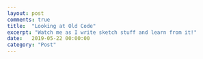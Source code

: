 ```yaml
---
layout: post
comments: true
title:  "Looking at Old Code"
excerpt: "Watch me as I write sketch stuff and learn from it!"
date:   2019-05-22 00:00:00
category: "Post"
---
```


